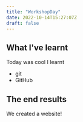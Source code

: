 ```yaml
---
title: "WorkshopDay"
date: 2022-10-14T15:27:07Z
draft: false
---
```


## What I've learnt

Today was cool I learnt

- git
- GitHub

## The end results

We created a website!
